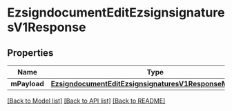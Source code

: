 # EzsigndocumentEditEzsignsignaturesV1Response

## Properties
Name | Type | Description | Notes
------------ | ------------- | ------------- | -------------
**mPayload** | [**EzsigndocumentEditEzsignsignaturesV1ResponseMPayload***](EzsigndocumentEditEzsignsignaturesV1ResponseMPayload.md) |  | 

[[Back to Model list]](../README.md#documentation-for-models) [[Back to API list]](../README.md#documentation-for-api-endpoints) [[Back to README]](../README.md)


